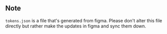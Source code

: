 ## Note

`tokens.json` is a file that's generated from figma. Please don't alter this file directly but rather make the updates in figma and sync them down.
